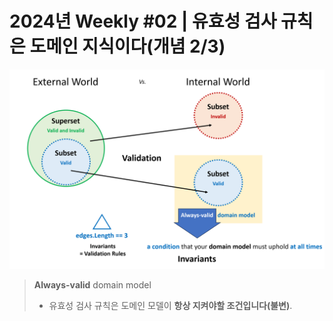 # 2024년 Weekly #02 | 유효성 검사 규칙은 도메인 지식이다(개념 2/3)

![](./.images/2024-01-07-17-07-53.png)

> **Always-valid** domain model  
> - 유효성 검사 규칙은 도메인 모델이 **항상 지켜야할 조건입니다(불변)**.
